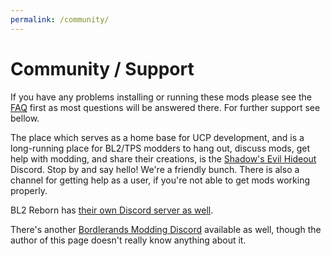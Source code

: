 ```yaml
---
permalink: /community/
---
```


# Community / Support

If you have any problems installing or running  these mods please see the [FAQ](https://bit.ly/2un6scY)
first as most questions will be answered there. For further support see bellow.

The place which serves as a home base for UCP development, and is a long-running place for
BL2/TPS modders to hang out, discuss mods, get help with modding, and share their creations,
is the [Shadow's Evil Hideout](https://discord.gg/0YjZxbVBS9b3bXUS) Discord.  Stop by and
say hello!  We're a friendly bunch.  There is also a channel for getting help as a user, if
you're not able to get mods working properly.

BL2 Reborn has [their own Discord server as well](https://discord.gg/Rakbg5F).

There's another [Bordlerands Modding Discord](https://discordapp.com/invite/9dYYN6Y) available
as well, though the author of this page doesn't really know anything about it.
